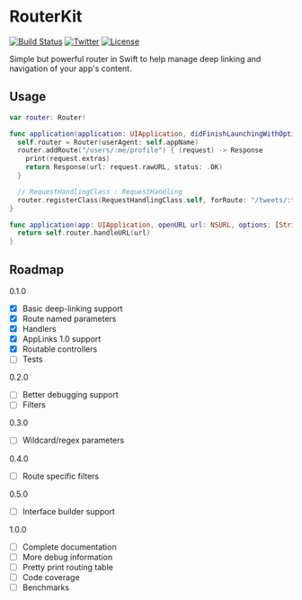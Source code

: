 # RouterKit

[![Build Status](https://travis-ci.org/kimyoutora/RouterKit.svg?branch=master)](https://travis-ci.org/kimyoutora/RouterKit)
[![Twitter](https://img.shields.io/badge/twitter-@kang-blue.svg?style=flat)](http://twitter.com/kang)
[![License](https://img.shields.io/github/license/mashape/apistatus.svg)](LICENSE)

Simple but powerful router in Swift to help manage deep linking and navigation of your app's content.

## Usage

```swift
var router: Router!

func application(application: UIApplication, didFinishLaunchingWithOptions launchOptions: [NSObject: AnyObject]?) -> Bool {
  self.router = Router(userAgent: self.appName)
  router.addRoute("/users/:me/profile") { (request) -> Response
    print(request.extras)
    return Response(url: request.rawURL, status: .OK)
  }

  // RequestHandlingClass : RequestHandling
  router.registerClass(RequestHandlingClass.self, forRoute: "/tweets/:tweetID")
}

func application(app: UIApplication, openURL url: NSURL, options: [String : AnyObject]) -> Bool {
  return self.router.handleURL(url)
}
```

## Roadmap

0.1.0
- [x] Basic deep-linking support
- [x] Route named parameters
- [x] Handlers
- [x] AppLinks 1.0 support
- [x] Routable controllers
- [ ] Tests

0.2.0
- [ ] Better debugging support
- [ ] Filters

0.3.0
- [ ] Wildcard/regex parameters

0.4.0
- [ ] Route specific filters

0.5.0
- [ ] Interface builder support

1.0.0
- [ ] Complete documentation
- [ ] More debug information
- [ ] Pretty print routing table
- [ ] Code coverage
- [ ] Benchmarks
